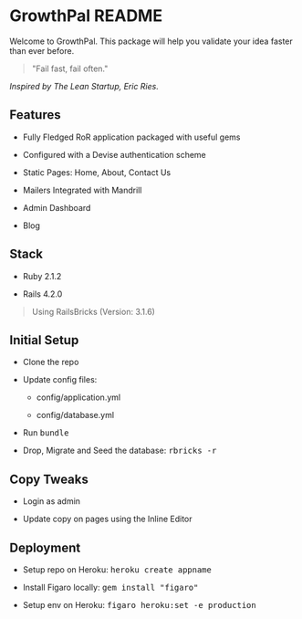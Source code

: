 # GrowthPal README

Welcome to GrowthPal. This package will help you validate your idea faster than ever before.

>"Fail fast, fail often."

*Inspired by The Lean Startup, Eric Ries.*

Features
-------------

* Fully Fledged RoR application packaged with useful gems

* Configured with a Devise authentication scheme

* Static Pages: Home, About, Contact Us

* Mailers Integrated with Mandrill

* Admin Dashboard

* Blog

Stack
-------------

* Ruby 2.1.2

* Rails 4.2.0

>Using RailsBricks (Version: 3.1.6)

Initial Setup
-------------

* Clone the repo

* Update config files:

  * config/application.yml

  * config/database.yml

* Run <kbd>bundle</kbd>

* Drop, Migrate and Seed the database: <kbd>rbricks -r</kbd>

Copy Tweaks
-------------

* Login as admin

* Update copy on pages using the Inline Editor

Deployment
-------------

* Setup repo on Heroku: <kbd>heroku create appname</kbd>

* Install Figaro locally: <kbd>gem install "figaro"</kbd>

* Setup env on Heroku: <kbd>figaro heroku:set -e production</kbd>
